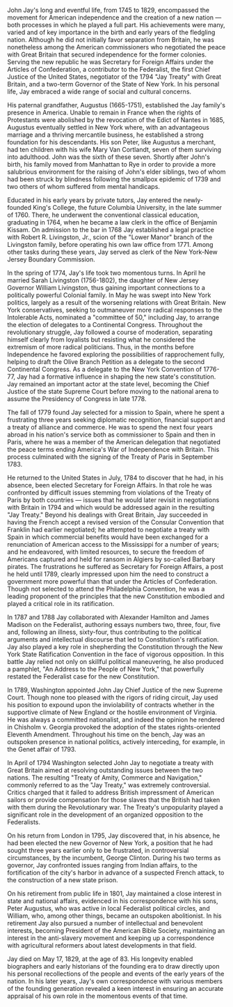 John Jay's long and eventful life, from 1745 to 1829, encompassed the movement for American independence and the creation of a new nation — both processes in which he played a full part. His achievements were many, varied and of key importance in the birth and early years of the fledgling nation. Although he did not initially favor separation from Britain, he was nonetheless among the American commissioners who negotiated the peace with Great Britain that secured independence for the former colonies. Serving the new republic he was Secretary for Foreign Affairs under the Articles of Confederation, a contributor to the Federalist, the first Chief Justice of the United States, negotiator of the 1794 "Jay Treaty" with Great Britain, and a two-term Governor of the State of New York. In his personal life, Jay embraced a wide range of social and cultural concerns.

His paternal grandfather, Augustus (1665-1751), established the Jay family's presence in America. Unable to remain in France when the rights of Protestants were abolished by the revocation of the Edict of Nantes in 1685, Augustus eventually settled in New York where, with an advantageous marriage and a thriving mercantile business, he established a strong foundation for his descendants. His son Peter, like Augustus a merchant, had ten children with his wife Mary Van Cortlandt, seven of them surviving into adulthood. John was the sixth of these seven. Shortly after John's birth, his family moved from Manhattan to Rye in order to provide a more salubrious environment for the raising of John's elder siblings, two of whom had been struck by blindness following the smallpox epidemic of 1739 and two others of whom suffered from mental handicaps.

Educated in his early years by private tutors, Jay entered the newly-founded King's College, the future Columbia University, in the late summer of 1760. There, he underwent the conventional classical education, graduating in 1764, when he became a law clerk in the office of Benjamin Kissam. On admission to the bar in 1768 Jay established a legal practice with Robert R. Livingston, Jr., scion of the "Lower Manor" branch of the Livingston family, before operating his own law office from 1771. Among other tasks during these years, Jay served as clerk of the New York-New Jersey Boundary Commission.

In the spring of 1774, Jay's life took two momentous turns. In April he married Sarah Livingston (1756-1802), the daughter of New Jersey Governor William Livingston, thus gaining important connections to a politically powerful Colonial family. In May he was swept into New York politics, largely as a result of the worsening relations with Great Britain. New York conservatives, seeking to outmaneuver more radical responses to the Intolerable Acts, nominated a "committee of 50," including Jay, to arrange the election of delegates to a Continental Congress. Throughout the revolutionary struggle, Jay followed a course of moderation, separating himself clearly from loyalists but resisting what he considered the extremism of more radical politicians. Thus, in the months before Independence he favored exploring the possibilities of rapprochement fully, helping to draft the Olive Branch Petition as a delegate to the second Continental Congress. As a delegate to the New York Convention of 1776-77, Jay had a formative influence in shaping the new state's constitution. Jay remained an important actor at the state level, becoming the Chief Justice of the state Supreme Court before moving to the national arena to assume the Presidency of Congress in late 1778.

The fall of 1779 found Jay selected for a mission to Spain, where he spent a frustrating three years seeking diplomatic recognition, financial support and a treaty of alliance and commerce. He was to spend the next four years abroad in his nation's service both as commissioner to Spain and then in Paris, where he was a member of the American delegation that negotiated the peace terms ending America's War of Independence with Britain. This process culminated with the signing of the Treaty of Paris in September 1783.

He returned to the United States in July, 1784 to discover that he had, in his absence, been elected Secretary for Foreign Affairs. In that role he was confronted by difficult issues stemming from violations of the Treaty of Paris by both countries — issues that he would later revisit in negotiations with Britain in 1794 and which would be addressed again in the resulting "Jay Treaty." Beyond his dealings with Great Britain, Jay succeeded in having the French accept a revised version of the Consular Convention that Franklin had earlier negotiated; he attempted to negotiate a treaty with Spain in which commercial benefits would have been exchanged for a renunciation of American access to the Mississippi for a number of years; and he endeavored, with limited resources, to secure the freedom of Americans captured and held for ransom in Algiers by so-called Barbary pirates. The frustrations he suffered as Secretary for Foreign Affairs, a post he held until 1789, clearly impressed upon him the need to construct a government more powerful than that under the Articles of Confederation. Though not selected to attend the Philadelphia Convention, he was a leading proponent of the principles that the new Constitution embodied and played a critical role in its ratification.

In 1787 and 1788 Jay collaborated with Alexander Hamilton and James Madison on the Federalist, authoring essays numbers two, three, four, five and, following an illness, sixty-four, thus contributing to the political arguments and intellectual discourse that led to Constitution's ratification. Jay also played a key role in shepherding the Constitution through the New York State Ratification Convention in the face of vigorous opposition. In this battle Jay relied not only on skillful political maneuvering, he also produced a pamphlet, "An Address to the People of New York," that powerfully restated the Federalist case for the new Constitution.

In 1789, Washington appointed John Jay Chief Justice of the new Supreme Court. Though none too pleased with the rigors of riding circuit, Jay used his position to expound upon the inviolability of contracts whether in the supportive climate of New England or the hostile environment of Virginia. He was always a committed nationalist, and indeed the opinion he rendered in Chisholm v. Georgia provoked the adoption of the states rights-oriented Eleventh Amendment. Throughout his time on the bench, Jay was an outspoken presence in national politics, actively interceding, for example, in the Genet affair of 1793.

In April of 1794 Washington selected John Jay to negotiate a treaty with Great Britain aimed at resolving outstanding issues between the two nations. The resulting "Treaty of Amity, Commerce and Navigation," commonly referred to as the "Jay Treaty," was extremely controversial. Critics charged that it failed to address British impressment of American sailors or provide compensation for those slaves that the British had taken with them during the Revolutionary war. The Treaty's unpopularity played a significant role in the development of an organized opposition to the Federalists.

On his return from London in 1795, Jay discovered that, in his absence, he had been elected the new Governor of New York, a position that he had sought three years earlier only to be frustrated, in controversial circumstances, by the incumbent, George Clinton. During his two terms as governor, Jay confronted issues ranging from Indian affairs, to the fortification of the city's harbor in advance of a suspected French attack, to the construction of a new state prison.

On his retirement from public life in 1801, Jay maintained a close interest in state and national affairs, evidenced in his correspondence with his sons, Peter Augustus, who was active in local Federalist political circles, and William, who, among other things, became an outspoken abolitionist. In his retirement Jay also pursued a number of intellectual and benevolent interests, becoming President of the American Bible Society, maintaining an interest in the anti-slavery movement and keeping up a correspondence with agricultural reformers about latest developments in that field.

Jay died on May 17, 1829, at the age of 83. His longevity enabled biographers and early historians of the founding era to draw directly upon his personal recollections of the people and events of the early years of the nation. In his later years, Jay's own correspondence with various members of the founding generation revealed a keen interest in ensuring an accurate appraisal of his own role in the momentous events of that time.
